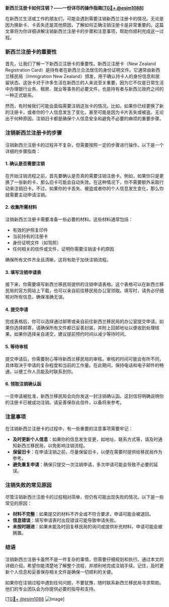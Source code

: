 **新西兰注册卡如何注销？——一份详尽的操作指南[[TG💪+ @esim1088](https://t.me/s/esim1088)]**

在新西兰生活或工作的朋友们，可能会遇到需要注销新西兰注册卡的情况。无论是因为换新卡、卡丢失还是其他原因，了解如何正确注销注册卡是非常重要的。这篇文章将为你详细讲解注销新西兰注册卡的步骤和注意事项，帮助你顺利完成这一过程。

### 新西兰注册卡的重要性

首先，让我们了解一下新西兰注册卡的重要性。新西兰注册卡（New Zealand Registration Card）是持有者在新西兰合法居住的身份证明文件。它通常由新西兰移民局（Immigration New Zealand）颁发，用于确认持卡人的身份信息和居留状态。这张卡对于许多生活在新西兰的人来说至关重要，因为它不仅是日常生活中办理银行业务、租房、就业等事务的必要文件，也是持有者与新西兰政府之间的一种正式联系。

然而，有时候我们可能会面临需要注销这张卡的情况。比如，如果你已经更换了新的注册卡，或者你的个人信息发生了变化，甚至可能是因为卡片丢失或被盗。无论出于何种原因，注销旧卡都是确保个人信息安全和避免不必要的麻烦的重要步骤。

### 注销新西兰注册卡的步骤

注销新西兰注册卡的过程并不复杂，但需要按照一定的步骤进行操作。以下是一个详细的步骤指南：

#### 1. 确认是否需要注销

在开始注销流程之前，首先要确认是否真的需要注销注册卡。例如，如果你只是更换了一张新的卡，那么旧卡可能会自动失效。在这种情况下，你不需要额外采取行动来注销旧卡。不过，如果你的卡丢失、被盗或者你的个人信息发生变化，那么你就需要主动申请注销。

#### 2. 收集所需材料

注销新西兰注册卡需要准备一些必要的材料。这些材料通常包括：
- 有效的护照复印件
- 当前持有的注册卡
- 身份证明文件（如驾照）
- 任何相关的信件或文件，证明你需要注销该卡的原因

确保所有文件齐全且清晰，这将有助于加快注销流程。

#### 3. 填写注销申请表

接下来，你需要填写新西兰移民局提供的注销申请表格。这个表格可以在新西兰移民局的官方网站上下载，也可以亲自前往移民局办公室领取。填写时，请务必仔细核对所有信息，确保准确无误。

#### 4. 提交申请

完成表格后，你可以选择通过邮寄或亲自前往新西兰移民局的办公室提交申请。如果你选择邮寄，请确保所有文件都已妥善封装，并附上回邮地址以便收到处理结果。如果你选择亲自递交，建议提前预约时间以减少等待时间。

#### 5. 等待审核

提交申请后，你需要耐心等待新西兰移民局的审核。审核的时间可能会有所不同，具体取决于申请的复杂程度和当前的工作量。在此期间，保持电话和电子邮件的畅通，以便工作人员能及时联系到你。

#### 6. 领取注销确认函

一旦申请被批准，新西兰移民局会向你发送一封注销确认函。这封信将明确说明你的注册卡已被成功注销。请妥善保存此信件，以备将来参考。

### 注意事项

在注销新西兰注册卡的过程中，有一些重要的注意事项需要牢记：
- **及时更新个人信息**：如果你的信息发生变更，如地址、联系方式等，请及时通知新西兰移民局，以免影响注销流程。
- **保留旧卡**：在申请注销之前，尽量保留旧卡，以便在需要时提供给移民局作为参考。
- **避免重复申请**：确保只提交一次注销申请，多次申请可能会导致不必要的延误。

### 注销失败的常见原因

尽管注销新西兰注册卡的过程相对简单，但仍有可能出现失败的情况。以下是一些常见的原因：
- **材料不完整**：如果提交的材料不齐全或不符合要求，申请可能会被退回。
- **信息错误**：填写申请表时出现错误可能导致申请失败。
- **未按时跟进**：如果未能及时回复移民局的询问或提供补充材料，申请可能会被搁置。

### 结语

注销新西兰注册卡虽然不是一件复杂的事情，但需要仔细规划和执行。通过本文的详细介绍，希望你能清楚地了解整个流程，并顺利地完成注销手续。记住，及时更新个人信息和妥善保存相关文件是确保一切顺利的关键。

如果你在注销过程中遇到任何问题，不要犹豫，随时联系新西兰移民局寻求帮助。他们的专业团队会为你提供必要的指导和支持。

[[TG💪+ @esim1088](https://t.me/s/esim1088) ![Image](https://i.postimg.cc/4NQfJmqS/Snipaste-2025-05-13-00-14-12.png)]